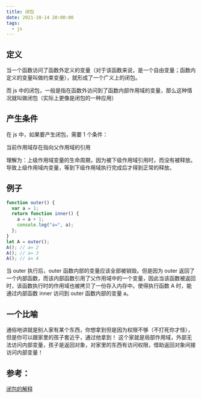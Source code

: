 ```yaml
---
title: 闭包
date: 2021-10-14 20:00:00
tags:
  - js
---
```


## 定义

当一个函数访问了函数外定义的变量（对于该函数来说，是一个自由变量；函数内定义的变量叫做约束变量），就形成了一个广义上的闭包。

而 js 中的闭包，一般是指在函数外访问到了函数内部作用域的变量，那么这种情况就叫做闭包（实际上更像是闭包的一种应用）

## 产生条件

在 js 中，如果要产生闭包，需要 1 个条件：

当前作用域存在指向父作用域的引用

理解为：上级作用域变量的生命周期，因为被下级作用域引用时，而没有被释放。导致上级作用域内变量，等到下级作用域执行完成后才得到正常的释放。

## 例子

```js
function outer() {
  var a = 1;
  return function inner() {
    a = a + 1;
    console.log("a=", a);
  };
}
let A = outer();
A(); // a= 2
A(); // a= 3
A(); // a= 4
```

当 outer 执行后，outer 函数内部的变量应该全部被销毁。但是因为 outer 返回了一个内部函数，而该内部函数引用了父作用域中的一个变量，因此当该函数被返回时，该函数执行时的作用域也被拷贝了一份存入内存中。使得执行函数 A 时，能通过内部函数 inner 访问到 outer 函数内部的变量 a。

## 一个比喻

通俗地讲就是别人家有某个东西，你想拿到但是因为权限不够（不打死你才怪），但是你可以跟家里的孩子套近乎，通过他拿到！
这个家就是局部作用域，外部无法访问内部变量，孩子是返回对象，对家里的东西有访问权限，借助返回对象间接访问内部变量！

## 参考：

[闭包的解释](https://www.zhihu.com/question/34210214)
